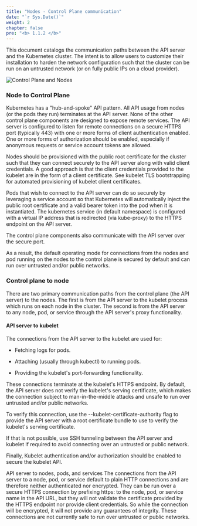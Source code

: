 ```yaml
---
title: "Nodes - Control Plane communication"
date: "`r Sys.Date()`"
weight: 2
chapter: false
pre: "<b> 1.1.2 </b>"
---
```


This document catalogs the communication paths between the API server and the Kubernetes cluster. The intent is to allow users to customize their installation to harden the network configuration such that the cluster can be run on an untrusted network (or on fully public IPs on a cloud provider).

![Control Plane and Nodes](../../../images/part1/1/2/0001.svg?featherlight=false&width=60pc)

### Node to Control Plane
Kubernetes has a "hub-and-spoke" API pattern. All API usage from nodes (or the pods they run) terminates at the API server. None of the other control plane components are designed to expose remote services. The API server is configured to listen for remote connections on a secure HTTPS port (typically 443) with one or more forms of client authentication enabled. One or more forms of authorization should be enabled, especially if anonymous requests or service account tokens are allowed.

Nodes should be provisioned with the public root certificate for the cluster such that they can connect securely to the API server along with valid client credentials. A good approach is that the client credentials provided to the kubelet are in the form of a client certificate. See kubelet TLS bootstrapping for automated provisioning of kubelet client certificates.

Pods that wish to connect to the API server can do so securely by leveraging a service account so that Kubernetes will automatically inject the public root certificate and a valid bearer token into the pod when it is instantiated. The kubernetes service (in default namespace) is configured with a virtual IP address that is redirected (via kube-proxy) to the HTTPS endpoint on the API server.

The control plane components also communicate with the API server over the secure port.

As a result, the default operating mode for connections from the nodes and pod running on the nodes to the control plane is secured by default and can run over untrusted and/or public networks.

### Control plane to node
There are two primary communication paths from the control plane (the API server) to the nodes. The first is from the API server to the kubelet process which runs on each node in the cluster. The second is from the API server to any node, pod, or service through the API server's proxy functionality.

#### API server to kubelet
The connections from the API server to the kubelet are used for:

- Fetching logs for pods.

- Attaching (usually through kubectl) to running pods.

- Providing the kubelet's port-forwarding functionality.

These connections terminate at the kubelet's HTTPS endpoint. By default, the API server does not verify the kubelet's serving certificate, which makes the connection subject to man-in-the-middle attacks and unsafe to run over untrusted and/or public networks.

To verify this connection, use the --kubelet-certificate-authority flag to provide the API server with a root certificate bundle to use to verify the kubelet's serving certificate.

If that is not possible, use SSH tunneling between the API server and kubelet if required to avoid connecting over an untrusted or public network.

Finally, Kubelet authentication and/or authorization should be enabled to secure the kubelet API.

API server to nodes, pods, and services
The connections from the API server to a node, pod, or service default to plain HTTP connections and are therefore neither authenticated nor encrypted. They can be run over a secure HTTPS connection by prefixing https: to the node, pod, or service name in the API URL, but they will not validate the certificate provided by the HTTPS endpoint nor provide client credentials. So while the connection will be encrypted, it will not provide any guarantees of integrity. These connections are not currently safe to run over untrusted or public networks.